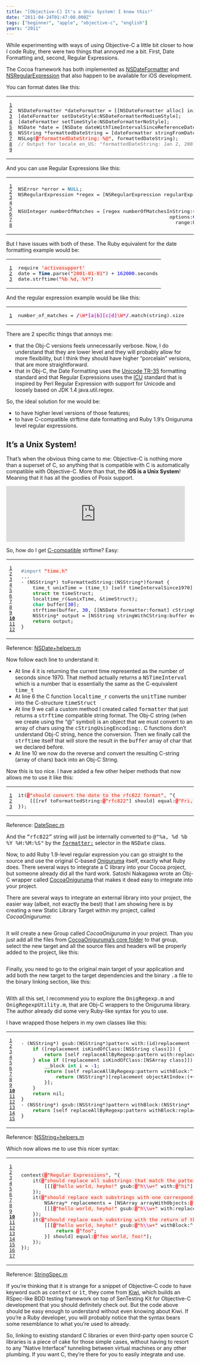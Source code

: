 ```yaml
---
title: "[Objective-C] It's a Unix System! I know this!"
date: "2011-04-24T01:47:00.000Z"
tags: ["beginner", "apple", "objective-c", "english"]
years: "2011"
---
```


<p></p>
<p>While experimenting with ways of using Objective-C a little bit closer to how I code Ruby, there were two things that annoyed me a bit. First, Date Formatting and, second, Regular Expressions.</p>
<p>The Cocoa framework has both implemented as <a href="http://developer.apple.com/library/mac/#documentation/Cocoa/Conceptual/DataFormatting/Articles/dfDateFormatting10_4.html%23//apple_ref/doc/uid/TP40002369-SW1">NSDateFormatter</a> and <a href="http://developer.apple.com/library/iOS/#documentation/Foundation/Reference/NSRegularExpression_Class/Reference/Reference.html">NSRegularExpression</a> that also happen to be available for iOS development.</p>
<p>You can format dates like this:</p>
<table class="CodeRay">
  <tbody>
    <tr>
      <td class="line-numbers" title="double click to toggle" ondblclick="with (this.firstChild.style) { display = (display == '') ? 'none' : '' }"><pre><a href="#n1" name="n1">1</a>
<a href="#n2" name="n2">2</a>
<a href="#n3" name="n3">3</a>
<a href="#n4" name="n4">4</a>
<a href="#n5" name="n5">5</a>
<a href="#n6" name="n6">6</a>
<a href="#n7" name="n7">7</a>
<a href="#n8" name="n8">8</a>
<a href="#n9" name="n9">9</a>
</pre>
      </td>
      <td class="code"><pre>NSDateFormatter *dateFormatter = [[NSDateFormatter alloc] init];
[dateFormatter setDateStyle:NSDateFormatterMediumStyle];
[dateFormatter setTimeStyle:NSDateFormatterNoStyle];
NSDate *date = [NSDate dateWithTimeIntervalSinceReferenceDate:<span style="color:#00D">162000</span>];
NSString *formattedDateString = [dateFormatter stringFromDate:date];
NSLog(<span style="color:#F00;background-color:#FAA">@</span><span style="background-color:hsla(0,100%,50%,0.05)"><span style="color:#710">"</span><span style="color:#D20">formattedDateString: %@</span><span style="color:#710">"</span></span>, formattedDateString);
<span style="color:#777">// Output for locale en_US: "formattedDateString: Jan 2, 2001"</span>
</pre>
      </td>
    </tr>
  </tbody>
</table>
<p>And you can use Regular Expressions like this:</p>
<table class="CodeRay">
  <tbody>
    <tr>
      <td class="line-numbers" title="double click to toggle" ondblclick="with (this.firstChild.style) { display = (display == '') ? 'none' : '' }"><pre><a href="#n1" name="n1">1</a>
<a href="#n2" name="n2">2</a>
<a href="#n3" name="n3">3</a>
<a href="#n4" name="n4">4</a>
<a href="#n5" name="n5">5</a>
<a href="#n6" name="n6">6</a>
<a href="#n7" name="n7">7</a>
<a href="#n8" name="n8">8</a>
</pre>
      </td>
      <td class="code"><pre>NSError *error = <span style="color:#069">NULL</span>;
NSRegularExpression *regex = [NSRegularExpression regularExpressionWithPattern:<span style="color:#F00;background-color:#FAA">@</span><span style="background-color:hsla(0,100%,50%,0.05)"><span style="color:#710">"</span><span style="color:#b0b">\\</span><span style="color:#D20">b(a|b)(c|d)</span><span style="color:#b0b">\\</span><span style="color:#D20">b</span><span style="color:#710">"</span></span> 
                                                                       options:NSRegularExpressionCaseInsensitive
                                                                         error:&amp;error];
NSUInteger numberOfMatches = [regex numberOfMatchesInString:string
                                                    options:<span style="color:#00D">0</span>
                                                      range:NSMakeRange(<span style="color:#00D">0</span>, [string length])];
</pre>
      </td>
    </tr>
  </tbody>
</table>
<p>But I have issues with both of these. The Ruby equivalent for the date formatting example would be:</p>
<table class="CodeRay">
  <tbody>
    <tr>
      <td class="line-numbers" title="double click to toggle" ondblclick="with (this.firstChild.style) { display = (display == '') ? 'none' : '' }"><pre><a href="#n1" name="n1">1</a>
<a href="#n2" name="n2">2</a>
<a href="#n3" name="n3">3</a>
</pre>
      </td>
      <td class="code"><pre>require <span style="background-color:hsla(0,100%,50%,0.05)"><span style="color:#710">'</span><span style="color:#D20">activesupport</span><span style="color:#710">'</span></span>
date = <span style="color:#036;font-weight:bold">Time</span>.parse(<span style="background-color:hsla(0,100%,50%,0.05)"><span style="color:#710">"</span><span style="color:#D20">2001-01-01</span><span style="color:#710">"</span></span>) + <span style="color:#00D">162000</span>.seconds
date.strftime(<span style="background-color:hsla(0,100%,50%,0.05)"><span style="color:#710">"</span><span style="color:#D20">%b %d, %Y</span><span style="color:#710">"</span></span>)
</pre>
      </td>
    </tr>
  </tbody>
</table>
<p>And the regular expression example would be like this:</p>
<table class="CodeRay">
  <tbody>
    <tr>
      <td class="line-numbers" title="double click to toggle" ondblclick="with (this.firstChild.style) { display = (display == '') ? 'none' : '' }"><pre><a href="#n1" name="n1">1</a>
</pre>
      </td>
      <td class="code"><pre>number_of_matches = <span style="background-color:hsla(300,100%,50%,0.06)"><span style="color:#404">/</span><span style="color:#D20">\W</span><span style="color:#808">*[a|b][c|d]</span><span style="color:#D20">\W</span><span style="color:#808">*</span><span style="color:#404">/</span></span>.match(string).size
</pre>
      </td>
    </tr>
  </tbody>
</table>
<p>There are 2 specific things that annoys me:</p>
<ul>
  <li>that the Obj-C versions feels unnecessarily verbose. Now, I do understand that they are lower level and they will probably allow for more flexibility, but I think they should have higher “porcelain” versions, that are more straightforward.</li>
  <li>that in Obj-C, the Date Formatting uses the <a href="http://unicode.org/reports/tr35/tr35-10.html#Date_Format_Patterns">Unicode TR-35</a> formatting standard and that Regular Expressions uses the <a href="http://userguide.icu-project.org/strings/regexp"><span class="caps">ICU</span></a> standard that is inspired by Perl Regular Expression with support for Unicode and loosely based on <span class="caps">JDK</span> 1.4 java.util.regex.</li>
</ul>
<p>So, the ideal solution for me would be:</p>
<ul>
  <li>to have higher level versions of those features;</li>
  <li>to have C-compatible strftime date formatting and Ruby 1.9’s Oniguruma level regular expressions.</li>
</ul>
<p></p>
<p></p>
<h2>It’s a Unix System!</h2>
<p>That’s when the obvious thing came to me: Objective-C is nothing more than a superset of C, so anything that is compatible with C is automatically compatible with Objective-C. More than that, the <strong>iOS is a Unix System</strong>! Meaning that it has all the goodies of Posix support.</p>
<div class="embed-container">
  <p><iframe src="https://www.youtube.com/embed/dFUlAQZB9Ng" frameborder="0" allowfullscreen="" style="width: 480px; margin: auto"></iframe></p>
</div>
<p>So, how do I get <a href="https://www.cplusplus.com/reference/clibrary/ctime/strftime/">C-compatible</a> strftime? Easy:</p>
<table class="CodeRay">
  <tbody>
    <tr>
      <td class="line-numbers" title="double click to toggle" ondblclick="with (this.firstChild.style) { display = (display == '') ? 'none' : '' }"><pre><a href="#n1" name="n1">1</a>
<a href="#n2" name="n2">2</a>
<a href="#n3" name="n3">3</a>
<a href="#n4" name="n4">4</a>
<a href="#n5" name="n5">5</a>
<a href="#n6" name="n6">6</a>
<a href="#n7" name="n7">7</a>
<a href="#n8" name="n8">8</a>
<a href="#n9" name="n9">9</a>
<strong><a href="#n10" name="n10">10</a></strong>
<a href="#n11" name="n11">11</a>
<a href="#n12" name="n12">12</a>
</pre>
      </td>
      <td class="code"><pre><span style="color:#579">#import</span> <span style="background-color:hsla(0,100%,50%,0.05)"><span style="color:#710">"</span><span style="color:#D20">time.h</span><span style="color:#710">"</span></span>
...
- (NSString*) toFormattedString:(NSString*)format {
    time_t unixTime = (time_t) [self timeIntervalSince1970];
    <span style="color:#080;font-weight:bold">struct</span> tm timeStruct;
    localtime_r(&amp;unixTime, &amp;timeStruct);
    <span style="color:#0a5;font-weight:bold">char</span> buffer[<span style="color:#00D">30</span>];
    strftime(buffer, <span style="color:#00D">30</span>, [[NSDate formatter:format] cStringUsingEncoding:[NSString defaultCStringEncoding]], &amp;timeStruct);
    NSString* output = [NSString stringWithCString:buffer encoding:[NSString defaultCStringEncoding]]; 
    <span style="color:#080;font-weight:bold">return</span> output;
}
</pre>
      </td>
    </tr>
  </tbody>
</table>
<p>Reference: <a href="https://github.com/akitaonrails/ObjC_Rubyfication/blob/master/Rubyfication/NSDate+helpers.m#L71-80">NSDate+helpers.m</a></p>
<p>Now follow each line to understand it:</p>
<ul>
  <li>At line 4 it is returning the current time represented as the number of seconds since 1970. That method actually returns a <tt>NSTimeInterval</tt> which is a number that is essentially the same as the C-equivalent <tt>time_t</tt></li>
  <li>At line 6 the C function <tt>localtime_r</tt> converts the <tt>unitTime</tt> number into the C-structure <tt>timeStruct</tt></li>
  <li>At line 9 we call a custom method I created called <tt>formatter</tt> that just returns a <tt>strftime</tt> compatible string format. The Obj-C string (when we create using the “@” symbol) is an object that we must convert to an array of chars using the <tt>cStringUsingEncoding:</tt>. C functions don’t understand Obj-C string, hence the conversion. Then we finally call the <tt>strftime</tt> itself that will store the result in the <tt>buffer</tt> array of char that we declared before.</li>
  <li>At line 10 we now do the reverse and convert the resulting C-string (array of chars) back into an Obj-C String.</li>
</ul>
<p>Now this is too nice. I have added a few other helper methods that now allows me to use it like this:</p>
<table class="CodeRay">
  <tbody>
    <tr>
      <td class="line-numbers" title="double click to toggle" ondblclick="with (this.firstChild.style) { display = (display == '') ? 'none' : '' }"><pre><a href="#n1" name="n1">1</a>
<a href="#n2" name="n2">2</a>
<a href="#n3" name="n3">3</a>
</pre>
      </td>
      <td class="code"><pre>it(<span style="color:#F00;background-color:#FAA">@</span><span style="background-color:hsla(0,100%,50%,0.05)"><span style="color:#710">"</span><span style="color:#D20">should convert the date to the rfc822 format</span><span style="color:#710">"</span></span>, ^{
    [[[ref toFormattedString:<span style="color:#F00;background-color:#FAA">@</span><span style="background-color:hsla(0,100%,50%,0.05)"><span style="color:#710">"</span><span style="color:#D20">rfc822</span><span style="color:#710">"</span></span>] should] equal:<span style="color:#F00;background-color:#FAA">@</span><span style="background-color:hsla(0,100%,50%,0.05)"><span style="color:#710">"</span><span style="color:#D20">Fri, 01 Jan 2010 10:15:30</span><span style="color:#710">"</span></span>];
});
</pre>
      </td>
    </tr>
  </tbody>
</table>
<p>Reference: <a href="https://github.com/akitaonrails/ObjC_Rubyfication/blob/master/RubyficationTests/DateSpec.m#L69">DateSpec.m</a></p>
<p>And the <tt>“rfc822”</tt> string will just be internally converted to <tt>@"%a, %d %b %Y %H:%M:%S"</tt> by the <a href="https://github.com/akitaonrails/ObjC_Rubyfication/blob/master/Rubyfication/NSDate+helpers.m#L82-100"><tt>formatter:</tt></a> selector in the <tt>NSDate</tt> class.</p>
<p>Now, to add Ruby 1.9-level regular expression you can go straight to the source and use the original C-based <a href="https://www.geocities.jp/kosako3/oniguruma/">Oniguruma</a> itself, exactly what Ruby does. There several ways to integrate a C library into your Cocoa project, but someone already did all the hard work. Satoshi Nakagawa wrote an Obj-C wrapper called <a href="https://limechat.net/cocoaoniguruma/">CocoaOniguruma</a> that makes it dead easy to integrate into your project.</p>
<p>There are several ways to integrate an external library into your project, the easier way (albeit, not exactly the best) that I am showing here is by creating a new Static Library Target within my project, called <em>CocoaOniguruma</em>:</p>
<p style="text-align: center"><img src="https://s3.amazonaws.com/akitaonrails/assets/2011/4/23/Screen%20shot%202011-04-23%20at%2010.33.47%20PM_original.png?1303608817" srcset="https://s3.amazonaws.com/akitaonrails/assets/2011/4/23/Screen%20shot%202011-04-23%20at%2010.33.47%20PM_original.png?1303608817 2x" alt=""></p>
<p>It will create a new Group called <em>CocoaOniguruma</em> in your project. Than you just add all the files from <a href="https://github.com/psychs/cocoaoniguruma/tree/master/framework/core">CocoaOniguruma’s core folder</a> to that group, select the new target and all the source files and headers will be properly added to the project, like this:</p>
<p style="text-align: center"><img src="https://s3.amazonaws.com/akitaonrails/assets/2011/4/23/Screen%20shot%202011-04-23%20at%2010.37.19%20PM_original.png?1303608987" srcset="https://s3.amazonaws.com/akitaonrails/assets/2011/4/23/Screen%20shot%202011-04-23%20at%2010.37.19%20PM_original.png?1303608987 2x" alt=""></p>
<p>Finally, you need to go to the original main target of your application and add both the new target to the target dependencies and the binary <tt>.a</tt> file to the binary linking section, like this:</p>
<p style="text-align: center"><img src="https://s3.amazonaws.com/akitaonrails/assets/2011/4/23/Screen%20shot%202011-04-23%20at%2010.39.07%20PM_original.png?1303609098" srcset="https://s3.amazonaws.com/akitaonrails/assets/2011/4/23/Screen%20shot%202011-04-23%20at%2010.39.07%20PM_original.png?1303609098 2x" alt=""></p>
<p>With all this set, I recommend you to explore the <tt>OnigRegexp.m</tt> and <tt>OnigRegexpUtility.m</tt>, that are Obj-C wrappers to the Oniguruma library. The author already did some very Ruby-like syntax for you to use.</p>
<p>I have wrapped those helpers in my own classes like this:</p>
<table class="CodeRay">
  <tbody>
    <tr>
      <td class="line-numbers" title="double click to toggle" ondblclick="with (this.firstChild.style) { display = (display == '') ? 'none' : '' }"><pre><a href="#n1" name="n1">1</a>
<a href="#n2" name="n2">2</a>
<a href="#n3" name="n3">3</a>
<a href="#n4" name="n4">4</a>
<a href="#n5" name="n5">5</a>
<a href="#n6" name="n6">6</a>
<a href="#n7" name="n7">7</a>
<a href="#n8" name="n8">8</a>
<a href="#n9" name="n9">9</a>
<strong><a href="#n10" name="n10">10</a></strong>
<a href="#n11" name="n11">11</a>
<a href="#n12" name="n12">12</a>
<a href="#n13" name="n13">13</a>
<a href="#n14" name="n14">14</a>
<a href="#n15" name="n15">15</a>
</pre>
      </td>
      <td class="code"><pre>- (NSString*) gsub:(NSString*)pattern with:(id)replacement {
    <span style="color:#080;font-weight:bold">if</span> ([replacement isKindOfClass:[NSString class]]) {
        <span style="color:#080;font-weight:bold">return</span> [self replaceAllByRegexp:pattern with:replacement];        
    } <span style="color:#080;font-weight:bold">else</span> <span style="color:#080;font-weight:bold">if</span> ([replacement isKindOfClass:[NSArray class]]) {
        __block <span style="color:#0a5;font-weight:bold">int</span> i = -<span style="color:#00D">1</span>;
        <span style="color:#080;font-weight:bold">return</span> [self replaceAllByRegexp:pattern withBlock:^(OnigResult* obj) {
            <span style="color:#080;font-weight:bold">return</span> (NSString*)[replacement objectAtIndex:(++i)];
        }];        
    }
    <span style="color:#080;font-weight:bold">return</span> nil;
}
- (NSString*) gsub:(NSString*)pattern withBlock:(NSString* (^)(OnigResult*))replacement {
    <span style="color:#080;font-weight:bold">return</span> [self replaceAllByRegexp:pattern withBlock:replacement];
}
</pre>
      </td>
    </tr>
  </tbody>
</table>
<p>Reference: <a href="https://github.com/akitaonrails/ObjC_Rubyfication/blob/master/Rubyfication/NSString+helpers.m#L176-190">NSString+helpers.m</a></p>
<p>Which now allows me to use this nicer syntax:</p>
<table class="CodeRay">
  <tbody>
    <tr>
      <td class="line-numbers" title="double click to toggle" ondblclick="with (this.firstChild.style) { display = (display == '') ? 'none' : '' }"><pre><a href="#n1" name="n1">1</a>
<a href="#n2" name="n2">2</a>
<a href="#n3" name="n3">3</a>
<a href="#n4" name="n4">4</a>
<a href="#n5" name="n5">5</a>
<a href="#n6" name="n6">6</a>
<a href="#n7" name="n7">7</a>
<a href="#n8" name="n8">8</a>
<a href="#n9" name="n9">9</a>
<strong><a href="#n10" name="n10">10</a></strong>
<a href="#n11" name="n11">11</a>
<a href="#n12" name="n12">12</a>
<a href="#n13" name="n13">13</a>
<a href="#n14" name="n14">14</a>
<a href="#n15" name="n15">15</a>
<a href="#n16" name="n16">16</a>
<a href="#n17" name="n17">17</a>
</pre>
      </td>
      <td class="code"><pre>context(<span style="color:#F00;background-color:#FAA">@</span><span style="background-color:hsla(0,100%,50%,0.05)"><span style="color:#710">"</span><span style="color:#D20">Regular Expressions</span><span style="color:#710">"</span></span>, ^{
    it(<span style="color:#F00;background-color:#FAA">@</span><span style="background-color:hsla(0,100%,50%,0.05)"><span style="color:#710">"</span><span style="color:#D20">should replace all substrings that match the pattern</span><span style="color:#710">"</span></span>, ^{
        [[[<span style="color:#F00;background-color:#FAA">@</span><span style="background-color:hsla(0,100%,50%,0.05)"><span style="color:#710">"</span><span style="color:#D20">hello world, heyho!</span><span style="color:#710">"</span></span> gsub:<span style="color:#F00;background-color:#FAA">@</span><span style="background-color:hsla(0,100%,50%,0.05)"><span style="color:#710">"</span><span style="color:#D20">h</span><span style="color:#b0b">\\</span><span style="color:#D20">w+</span><span style="color:#710">"</span></span> with:<span style="color:#F00;background-color:#FAA">@</span><span style="background-color:hsla(0,100%,50%,0.05)"><span style="color:#710">"</span><span style="color:#D20">hi</span><span style="color:#710">"</span></span>] should] equal:<span style="color:#F00;background-color:#FAA">@</span><span style="background-color:hsla(0,100%,50%,0.05)"><span style="color:#710">"</span><span style="color:#D20">hi world, hi!</span><span style="color:#710">"</span></span>];
    });
    it(<span style="color:#F00;background-color:#FAA">@</span><span style="background-color:hsla(0,100%,50%,0.05)"><span style="color:#710">"</span><span style="color:#D20">should replace each substrings with one corresponding replacement in the array</span><span style="color:#710">"</span></span>, ^{
        NSArray* replacements = [NSArray arrayWithObjects:<span style="color:#F00;background-color:#FAA">@</span><span style="background-color:hsla(0,100%,50%,0.05)"><span style="color:#710">"</span><span style="color:#D20">hi</span><span style="color:#710">"</span></span>, <span style="color:#F00;background-color:#FAA">@</span><span style="background-color:hsla(0,100%,50%,0.05)"><span style="color:#710">"</span><span style="color:#D20">everybody</span><span style="color:#710">"</span></span>, nil];
        [[[<span style="color:#F00;background-color:#FAA">@</span><span style="background-color:hsla(0,100%,50%,0.05)"><span style="color:#710">"</span><span style="color:#D20">hello world, heyho!</span><span style="color:#710">"</span></span> gsub:<span style="color:#F00;background-color:#FAA">@</span><span style="background-color:hsla(0,100%,50%,0.05)"><span style="color:#710">"</span><span style="color:#D20">h</span><span style="color:#b0b">\\</span><span style="color:#D20">w+</span><span style="color:#710">"</span></span> with:replacements] should] equal:<span style="color:#F00;background-color:#FAA">@</span><span style="background-color:hsla(0,100%,50%,0.05)"><span style="color:#710">"</span><span style="color:#D20">hi world, everybody!</span><span style="color:#710">"</span></span>];
    });
    it(<span style="color:#F00;background-color:#FAA">@</span><span style="background-color:hsla(0,100%,50%,0.05)"><span style="color:#710">"</span><span style="color:#D20">should replace each substring with the return of the block</span><span style="color:#710">"</span></span>, ^{
        [[[<span style="color:#F00;background-color:#FAA">@</span><span style="background-color:hsla(0,100%,50%,0.05)"><span style="color:#710">"</span><span style="color:#D20">hello world, heyho!</span><span style="color:#710">"</span></span> gsub:<span style="color:#F00;background-color:#FAA">@</span><span style="background-color:hsla(0,100%,50%,0.05)"><span style="color:#710">"</span><span style="color:#D20">h</span><span style="color:#b0b">\\</span><span style="color:#D20">w+</span><span style="color:#710">"</span></span> withBlock:^(OnigResult* obj) {
            <span style="color:#080;font-weight:bold">return</span> <span style="color:#F00;background-color:#FAA">@</span><span style="background-color:hsla(0,100%,50%,0.05)"><span style="color:#710">"</span><span style="color:#D20">foo</span><span style="color:#710">"</span></span>;
        }] should] equal:<span style="color:#F00;background-color:#FAA">@</span><span style="background-color:hsla(0,100%,50%,0.05)"><span style="color:#710">"</span><span style="color:#D20">foo world, foo!</span><span style="color:#710">"</span></span>];
    });
});
</pre>
      </td>
    </tr>
  </tbody>
</table>
<p>Reference: <a href="https://github.com/akitaonrails/ObjC_Rubyfication/blob/master/RubyficationTests/StringSpec.m#L86-102">StringSpec.m</a></p>
<p>If you’re thinking that it is strange for a snippet of Objective-C code to have keyword such as <tt>context</tt> or <tt>it</tt>, they come from <a href="https://www.kiwi-lib.info/">Kiwi</a>, which builds an RSpec-like <span class="caps">BDD</span> testing framework on top of SenTesting Kit for Objective-C development that you should definitely check out. But the code above should be easy enough to understand without even knowing about Kiwi. If you’re a Ruby developer, you will probably notice that the syntax bears some resemblance to what you’re used to already.</p>
<p>So, linking to existing standard C libraries or even third-party open source C libraries is a piece of cake for those simple cases, without having to resort to any “Native Interface” tunneling between virtual machines or any other plumbing. If you want C, they’re there for you to easily integrate and use.</p>
<p></p>
